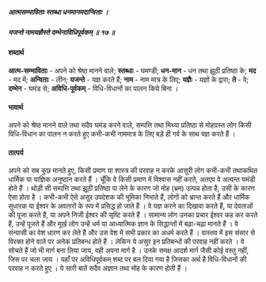 ##### आत्मसम्भाविताः स्तब्धा धनमानमदान्विताः ।
##### यजन्ते नामयज्ञैस्ते दम्भेनाविधिपूर्वकम् ॥ १७ ॥

#### शब्दार्थ

**आत्म-सम्भाविताः** - अपने को श्रेष्ठ मानने वाले; **स्तब्धाः** - घमण्डी; **धन-मान** - धन तथा झूठी प्रतिष्ठा के; **मद** - मद में; **अन्विताः** - लीन; **यजन्ते** - यज्ञ करते हैं; **नाम** - नाम मात्र के लिए; **यज्ञैः** - यज्ञों के द्वारा; **ते** - वे; **दम्भेन** - घमंड से; **अविधि-पूर्वकम्** - विधि-विधानों का पालन किये बिना ।

#### भावार्थ

अपने को श्रेष्ठ मानने वाले तथा सदैव घमंड करने वाले, सम्पत्ति तथा मिथ्या प्रतिष्ठा से मोहग्रस्त लोग किसी विधि-विधान का पालन न करते हुए कभी-कभी नाममात्र के लिए बड़े ही गर्व के साथ यज्ञ करते हैं ।

#### तात्पर्य

अपने को सब कुछ मानते हुए, किसी प्रमाण या शास्त्र की परवाह न करके आसुरी लोग कभी-कभी तथाकथित धार्मिक या याज्ञिक अनुष्ठान करते हैं । चूँकि वे किसी प्रमाण में विश्वास नहीं करते, अतएव वे अत्यन्त घमंडी होते हैं । थोड़ी सी सम्पत्ति तथा झूठी प्रतिष्ठा पा लेने के कारण जो मोह (भ्रम) उत्पन्न होता है, उसी के कारण ऐसा होता है । कभी-कभी ऐसे असुर उपदेशक की भूमिका निभाते हैं, लोगों को भ्रान्त करते हैं और धार्मिक सुधारक या ईश्वर के अवतारों के रूप में प्रसिद्ध हो जाते हैं । वे यज्ञ करने का दिखावा करते हैं, या देवताओं की पूजा करते हैं, या अपने निजी ईश्वर की सृष्टि करते हैं । सामान्य लोग उनका प्रचार ईश्वर कह कर करते हैं, उन्हें पूजते हैं और मूर्ख लोग उन्हें धर्म या आध्यात्मिक ज्ञान के सिद्धान्तों में बढ़ा-चढ़ा मानते हैं । वे संन्यासी का वेश धारण कर लेते हैं और उस वेश में सभी प्रकार का अधर्म करते हैं । वास्तव में इस संसार से विरक्त होने वाले पर अनेक प्रतिबन्ध होते हैं । लेकिन ये असुर इन प्रतिबन्धों की परवाह नहीं करते । वे सोचते हैं जो भी मार्ग बना लिया जाय, वही अपना मार्ग है । उनके समक्ष आदर्श मार्ग जैसी कोई वस्तु नहीं, जिस पर चला जाय । यहाँ पर अविधिपूर्वकम् शब्द पर बल दिया गया है जिसका अर्थ है विधि-विधानों की परवाह न करते हुए । ये सारी बातें सदैव अज्ञान तथा मोह के कारण होती हैं ।